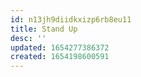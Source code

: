 ```yaml
---
id: n13jh9diidkxizp6rb8eu11
title: Stand Up
desc: ''
updated: 1654277386372
created: 1654198600591
---
```


